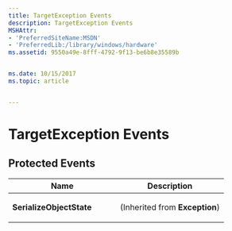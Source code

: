 ```yaml
---
title: TargetException Events
description: TargetException Events
MSHAttr:
- 'PreferredSiteName:MSDN'
- 'PreferredLib:/library/windows/hardware'
ms.assetid: 9550a49e-8fff-4792-9f13-be6b8e35589b


ms.date: 10/15/2017
ms.topic: article


---
```


# TargetException Events


## <span id="Protected_Events"></span><span id="protected_events"></span><span id="PROTECTED_EVENTS"></span>Protected Events


<table>
<colgroup>
<col width="50%" />
<col width="50%" />
</colgroup>
<thead>
<tr class="header">
<th>Name</th>
<th>Description</th>
</tr>
</thead>
<tbody>
<tr class="odd">
<td><p><strong>SerializeObjectState</strong></p></td>
<td><p>(Inherited from <strong>Exception</strong>)</p></td>
</tr>
</tbody>
</table>

 

 

 






